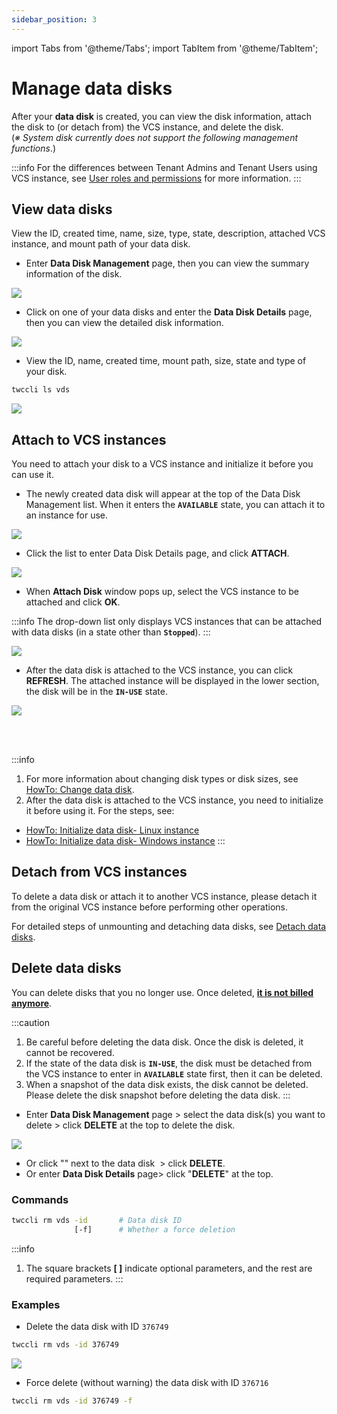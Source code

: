 ```yaml
---
sidebar_position: 3
---
```


import Tabs from '@theme/Tabs';
import TabItem from '@theme/TabItem';

# Manage data disks

After your **data disk** is created, you can view the disk information, attach the disk to (or detach from) the VCS instance, and delete the disk. <br/>(*※ System disk currently does not support the following management functions*.)

:::info
For the differences between Tenant Admins and Tenant Users using VCS instance, see [<ins>User roles and permissions</ins>](https://man.twcc.ai/@twccdocs/role-main-en/https%3A%2F%2Fman.twcc.ai%2F%40twccdocs%2Frole-storage-en#%E8%99%9B%E6%93%AC%E7%A3%81%E7%A2%9F%E6%9C%8D%E5%8B%99) for more information.
:::

## View data disks

View the ID, created time, name, size, type, state, description, attached VCS instance, and mount path of your data disk.

<Tabs>

<TabItem value="TWCC Portal" label="TWCC Portal">

- Enter **Data Disk Management** page, then you can view the summary information of the disk. 

![](https://cos.twcc.ai/SYS-MANUAL/uploads/upload_bd8f238dd56b9bd437f4b3c2dbbbccbf.png)


- Click on one of your data disks and enter the **Data Disk Details** page, then you can view the detailed disk information.

![](https://cos.twcc.ai/SYS-MANUAL/uploads/upload_a56cfee1ff28f578bff894daed2d5a62.png)


</TabItem>

<TabItem value="TWCC CLI" label="TWCC CLI">

- View the ID, name, created time, mount path, size, state and type of your disk.

```bash
twccli ls vds
```

![](https://cos.twcc.ai/SYS-MANUAL/uploads/upload_c976443120fa105196269359143aeb3a.png)

</TabItem>

</Tabs>

## Attach to VCS instances

You need to attach your disk to a VCS instance and initialize it before you can use it.

<Tabs>

<TabItem value="TWCC Portal" label="TWCC Portal">

* The newly created data disk will appear at the top of the Data Disk Management list. When it enters the **`AVAILABLE`** state, you can attach it to an instance for use.

![](https://cos.twcc.ai/SYS-MANUAL/uploads/upload_6da326c54d62392da23c299de1f3ed25.png)




* Click the list to enter Data Disk Details page, and click **ATTACH**.

![](https://cos.twcc.ai/SYS-MANUAL/uploads/upload_f025c6f70f0b5daa88ec8ea0dd3ee0dc.png)




* When **Attach Disk** window pops up, select the VCS instance to be attached and click **OK**.

:::info
The drop-down list only displays VCS instances that can be attached with data disks (in a state other than **`Stopped`**).
:::


![](https://cos.twcc.ai/SYS-MANUAL/uploads/upload_1ed0015b5ca27424909117bac12777e6.png)


* After the data disk is attached to the VCS instance, you can click **REFRESH**. The attached instance will be displayed in the lower section, the disk will be in the **`IN-USE`** state.

![](https://cos.twcc.ai/SYS-MANUAL/uploads/upload_d79c9ac00e3961f1b1f23c7ed57883b5.png)


</TabItem>

<TabItem value="TWCC CLI" label="TWCC CLI (Not yet supported)">

<br/>

</TabItem>

</Tabs>

<br/>


:::info
1. For more information about changing disk types or disk sizes, see [<ins>HowTo: Change data disk</ins>](https://man.twcc.ai/@twccdocs/howto-bss-replace-data-vol-en).
2. After the data disk is attached to the VCS instance, you need to initialize it before using it. For the steps, see: 
- [<ins>HowTo: Initialize data disk- Linux instance</ins>](https://man.twcc.ai/@twccdocs/howto-bss-init-vol-linux-en)
- [<ins>HowTo: Initialize data disk- Windows instance</ins>](https://man.twcc.ai/@twccdocs/howto-bss-init-vol-windows-en)
:::

## Detach from VCS instances

To delete a data disk or attach it to another VCS instance, please detach it from the original VCS instance before performing other operations.


For detailed steps of unmounting and detaching data disks, see [Detach data disks](https://man.twcc.ai/@twccdocs/vcs-vds-guide-detach-data-disk-en).



## Delete data disks

You can delete disks that you no longer use. Once deleted, <ins>**it is not billed anymore**</ins>.


:::caution
1. Be careful before deleting the data disk. Once the disk is deleted, it cannot be recovered.
2. If the state of the data disk is **`IN-USE`**, the disk must be detached from the VCS instance to enter in **`AVAILABLE`** state first, then it can be deleted.
3. When a snapshot of the data disk exists, the disk cannot be deleted. Please delete the disk snapshot before deleting the data disk.
:::


<Tabs>

<TabItem value="TWCC Portal" label="TWCC Portal">

- Enter **Data Disk Management** page > select the data disk(s) you want to delete > click **DELETE** at the top to delete the disk.

![](https://cos.twcc.ai/SYS-MANUAL/uploads/upload_6d9947298979e85c4062f988994e51e4.png)


- Or click "<i class="fa fa-ellipsis-v fa-20" aria-hidden="true"></i>" next to the data disk &nbsp;> click **DELETE**. 
- Or enter **Data Disk Details** page> click "**DELETE**" at the top.

</TabItem>

<TabItem value="TWCC CLI" label="TWCC CLI">

### Commands

```bash
twccli rm vds -id       # Data disk ID 
              [-f]      # Whether a force deletion
```

:::info
1. The square brackets **[ ]** indicate optional parameters, and the rest are required parameters.
:::

### Examples

- Delete the data disk with ID `376749`
```bash
twccli rm vds -id 376749
```
![](https://cos.twcc.ai/SYS-MANUAL/uploads/upload_e2a0873513f1cc8f60be01a78ae3b456.png)

- Force delete (without warning) the data disk with ID `376716`

```bash
twccli rm vds -id 376749 -f
```

</TabItem>

</Tabs>